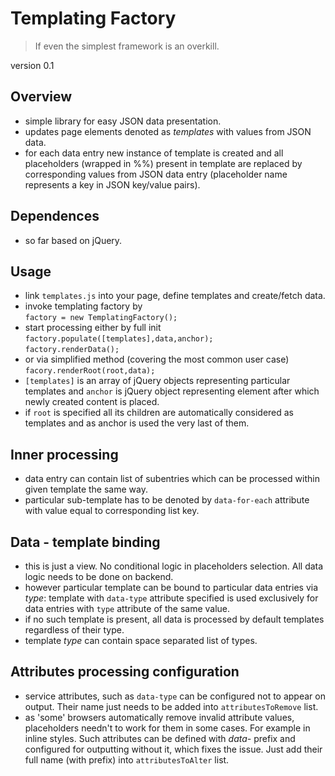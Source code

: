 # Templating Factory

> If even the simplest framework is an overkill.

version 0.1

## Overview

- simple library for easy JSON data presentation.
- updates page elements denoted as *templates* with values from JSON data.
- for each data entry new instance of template is created and all placeholders (wrapped in %%) present in template are replaced by corresponding values from JSON data entry (placeholder name represents a key in JSON key/value pairs).

## Dependences

- so far based on jQuery.

## Usage

- link `templates.js` into your page, define templates and create/fetch data.
- invoke templating factory by\
`factory = new TemplatingFactory();`
- start processing either by full init\
`factory.populate([templates],data,anchor);`\
`factory.renderData();`
- or via simplified method (covering the most common user case)\
`facory.renderRoot(root,data);`
- `[templates]` is an array of jQuery objects representing particular templates and `anchor` is jQuery object representing element after which newly created content is placed.
- if `root` is specified all its children are automatically considered as templates and as anchor is used the very last of them.

## Inner processing
- data entry can contain list of subentries which can be processed within given template the same way.
- particular sub-template has to be denoted by `data-for-each` attribute with value equal to corresponding list key.

## Data - template binding
- this is just a view. No conditional logic in placeholders selection. All data logic needs to be done on backend.
- however particular template can be bound to particular data entries via *type*: template with `data-type` attribute specified is used exclusively for data entries with `type` attribute of the same value.
- if no such template is present, all data is processed by default templates regardless of their type.
- template *type* can contain space separated list of types.

## Attributes processing configuration

- service attributes, such as `data-type` can be configured not to appear on output. Their name just needs to be added into `attributesToRemove` list. 
- as 'some' browsers automatically remove invalid attribute values, placeholders needn't to work for them in some cases. For example in inline styles. Such attributes can be defined with *data-* prefix and configured for outputting without it, which fixes the issue. Just add their full name (with prefix) into `attributesToAlter` list.
